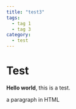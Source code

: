 ```yaml
---
title: "test3"
tags:
  - tag 1
  - tag 3
category:
  - test
---
```


# Test

**Hello world**, this is a test.

<p> a paragraph in HTML </p>
